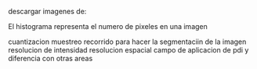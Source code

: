 descargar imagenes de: 

El histograma representa el numero de pixeles en una imagen

cuantizacion 
muestreo 
recorrido para hacer la segmentaciin de la imagen
resolucion de intensidad
resolucion espacial
campo de aplicacion de pdi y diferencia con otras areas